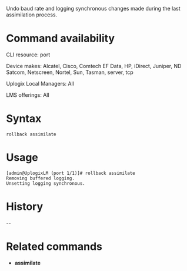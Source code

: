 <!-- 5.4 -->

Undo baud rate and logging synchronous changes made during the last assimilation process.

# Command availability

CLI resource: port

Device makes: Alcatel, Cisco, Comtech EF Data, HP, iDirect, Juniper, ND Satcom, Netscreen, Nortel, Sun, Tasman, server, tcp

Uplogix Local Managers: All

LMS offerings: All

# Syntax 

```
rollback assimilate
```

# Usage 

```
[admin@UplogixLM (port 1/1)]# rollback assimilate
Removing buffered logging.
Unsetting logging synchronous.
```

# History 
--

# Related commands 

- **assimilate**

